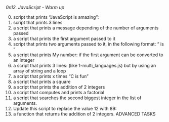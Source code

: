 *0x12. JavaScript - Warm up*


0.  script that prints “JavaScript is amazing”:
1.  script that prints 3 lines
2. a script that prints a message depending of the number of arguments passed
3. a script that prints the first argument passed to it
4.  script that prints two arguments passed to it, in the following format: “ is ”
5. a script that prints My number: <first argument converted in integer> if the first argument can be converted to an integer
6. a script that prints 3 lines: (like 1-multi_languages.js) but by using an array of string and a loop
7. a script that prints x times “C is fun”
8. a script that prints a square
9. a script that prints the addition of 2 integers
10.  a script that computes and prints a factorial
11. a script that searches the second biggest integer in the list of arguments.
12. Update this script to replace the value 12 with 89:
13. a function that returns the addition of 2 integers.
ADVANCED TASKS

